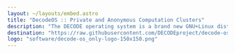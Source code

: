 ```yaml
---
layout: ~/layouts/embed.astro
title: "DecodeOS :: Private and Anonymous Computation Clusters"
description: "The DECODE operating system is a brand new GNU+Linux distribution designed to run on servers, embedded computers and virtual machines to automatically connect micro-services to a private and anonymous peer-to-peer network cluster."
destination: "https://raw.githubusercontent.com/DECODEproject/decode-os/master/README.md"
logo: "software/decode-os_only-logo-150x150.png"
---
```

